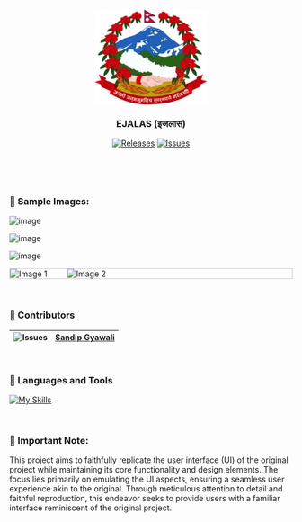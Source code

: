 <h3 align="center">
	<img src="https://github.com/SandipGyawali/ejalas/blob/main/public/image/header/logo.png" width="200" alt="Logo"/>
  <br/>
  <br/>
	EJALAS (इजलास)
</h3> 
<p align="center">
  <a href="https://github.com/SandipGyawali/ejalas/releases">
	<img alt="Releases" src="https://img.shields.io/github/v/release/SandipGyawali/ejalas?style=for-the-badge&logo=github&color=F2CDCD&logoColor=D9E0EE&labelColor=302D4"/></a>
  </a>
  <a href="https://github.com/SandipGyawali/ejalas/issues">
	<img alt="Issues" src="https://img.shields.io/github/issues/SandipGyawali/ejalas?style=for-the-badge&logo=gitbook&color=B5E8E0&logoColor=D9E0EE&labelColor=302D41">
  </a>
</p>
&nbsp;
<p align="center"></p>

&nbsp;
### 🌆 Sample Images:

![image](https://github.com/SandipGyawali/ejalas/assets/66510112/c2bdc936-294e-47c4-9ff1-fc0d1f784378)

![image](https://github.com/SandipGyawali/ejalas/assets/66510112/6e6c8937-c615-4cb5-8ed8-d13489e8d1e0)

![image](https://github.com/SandipGyawali/ejalas/assets/66510112/c652d7d7-3bfc-49c2-a6bc-be26f3b980a4)

<div style="display: flex; align-items: center; border: 1px solid #ccc;">
  <img src="https://github.com/SandipGyawali/ejalas/assets/66510112/55f20718-30c8-4048-8882-5130a2b5926c" alt="Image 1" style="max-width: 100%; max-height: 100%; object-fit: contain;">
	&nbsp;&nbsp;&nbsp;&nbsp;&nbsp;&nbsp;&nbsp;&nbsp;&nbsp;
  <img src="https://github.com/SandipGyawali/ejalas/assets/66510112/75475fda-45ea-4ecf-861c-36dfe1d67a63" alt="Image 2" style="max-width: 100%; max-height: 100%; object-fit: contain;">
</div>


&nbsp;
### 🤝 Contributors

| <img alt="Issues" src="https://avatars.githubusercontent.com/u/66510112?v=4" width="25" height="25"> | <a href="https://github.com/SandipGyawali">Sandip Gyawali</a> |
|----------------|----------------|

&nbsp;
### 🔧 Languages and Tools

[![My Skills](https://skillicons.dev/icons?i=js,react)](https://skillicons.dev)


&nbsp;
### 🚨 Important Note:

This project aims to faithfully replicate the user interface (UI) of the original project while maintaining its core functionality and design elements. The focus lies primarily on emulating the UI aspects, ensuring a seamless user experience akin to the original. Through meticulous attention to detail and faithful reproduction, this endeavor seeks to provide users with a familiar interface reminiscent of the original project.

